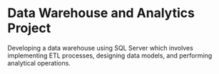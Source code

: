 # Data Warehouse and Analytics Project

Developing a data warehouse using SQL Server which involves implementing ETL processes, designing data models, and performing analytical operations.



